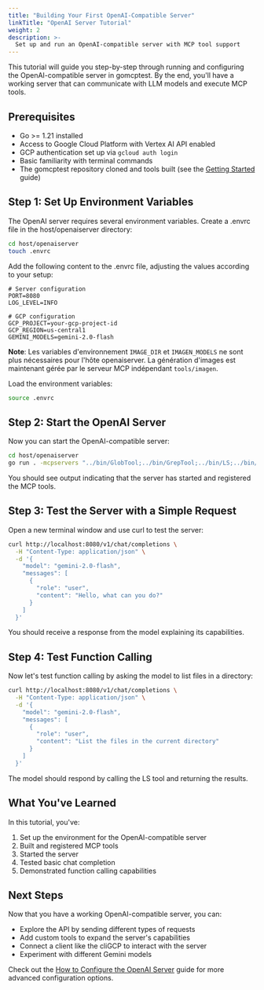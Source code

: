 ```yaml
---
title: "Building Your First OpenAI-Compatible Server"
linkTitle: "OpenAI Server Tutorial"
weight: 2
description: >-
  Set up and run an OpenAI-compatible server with MCP tool support
---
```


This tutorial will guide you step-by-step through running and configuring the OpenAI-compatible server in gomcptest. By the end, you'll have a working server that can communicate with LLM models and execute MCP tools.

## Prerequisites

- Go >= 1.21 installed
- Access to Google Cloud Platform with Vertex AI API enabled
- GCP authentication set up via `gcloud auth login`
- Basic familiarity with terminal commands
- The gomcptest repository cloned and tools built (see the [Getting Started](../getting-started/) guide)

## Step 1: Set Up Environment Variables

The OpenAI server requires several environment variables. Create a .envrc file in the host/openaiserver directory:

```bash
cd host/openaiserver
touch .envrc
```

Add the following content to the .envrc file, adjusting the values according to your setup:

```
# Server configuration
PORT=8080
LOG_LEVEL=INFO

# GCP configuration
GCP_PROJECT=your-gcp-project-id
GCP_REGION=us-central1
GEMINI_MODELS=gemini-2.0-flash
```

**Note**: Les variables d'environnement `IMAGE_DIR` et `IMAGEN_MODELS` ne sont plus nécessaires pour l'hôte openaiserver. La génération d'images est maintenant gérée par le serveur MCP indépendant `tools/imagen`.

Load the environment variables:

```bash
source .envrc
```

## Step 2: Start the OpenAI Server

Now you can start the OpenAI-compatible server:

```bash
cd host/openaiserver
go run . -mcpservers "../bin/GlobTool;../bin/GrepTool;../bin/LS;../bin/View;../bin/Bash;../bin/Replace"
```

You should see output indicating that the server has started and registered the MCP tools.

## Step 3: Test the Server with a Simple Request

Open a new terminal window and use curl to test the server:

```bash
curl http://localhost:8080/v1/chat/completions \
  -H "Content-Type: application/json" \
  -d '{
    "model": "gemini-2.0-flash",
    "messages": [
      {
        "role": "user",
        "content": "Hello, what can you do?"
      }
    ]
  }'
```

You should receive a response from the model explaining its capabilities.

## Step 4: Test Function Calling

Now let's test function calling by asking the model to list files in a directory:

```bash
curl http://localhost:8080/v1/chat/completions \
  -H "Content-Type: application/json" \
  -d '{
    "model": "gemini-2.0-flash",
    "messages": [
      {
        "role": "user",
        "content": "List the files in the current directory"
      }
    ]
  }'
```

The model should respond by calling the LS tool and returning the results.

## What You've Learned

In this tutorial, you've:
1. Set up the environment for the OpenAI-compatible server
2. Built and registered MCP tools
3. Started the server
4. Tested basic chat completion
5. Demonstrated function calling capabilities

## Next Steps

Now that you have a working OpenAI-compatible server, you can:
- Explore the API by sending different types of requests
- Add custom tools to expand the server's capabilities
- Connect a client like the cliGCP to interact with the server
- Experiment with different Gemini models

Check out the [How to Configure the OpenAI Server](../../how-to/configure-openaiserver/) guide for more advanced configuration options.